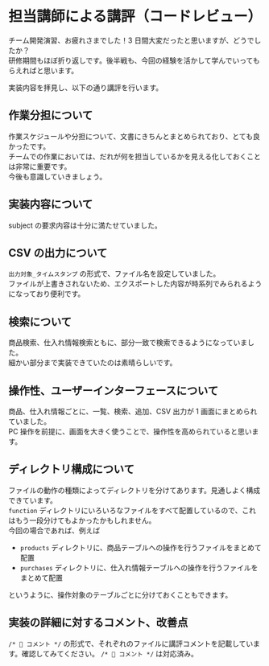 # 担当講師による講評（コードレビュー）

チーム開発演習、お疲れさまでした！3 日間大変だったと思いますが、どうでしたか？  
研修期間もほぼ折り返しです。後半戦も、今回の経験を活かして学んでいってもらえればと思います。

実装内容を拝見し、以下の通り講評を行います。

## 作業分担について

作業スケジュールや分担について、文書にきちんとまとめられており、とても良かったです。  
チームでの作業においては、だれが何を担当しているかを見える化しておくことは非常に重要です。  
今後も意識していきましょう。

## 実装内容について

subject の要求内容は十分に満たせていました。

## CSV の出力について

`出力対象_タイムスタンプ` の形式で、ファイル名を設定していました。  
ファイルが上書きされないため、エクスポートした内容が時系列でみられるようになっており便利です。

## 検索について

商品検索、仕入れ情報検索ともに、部分一致で検索できるようになっていました。  
細かい部分まで実装できていたのは素晴らしいです。

## 操作性、ユーザーインターフェースについて

商品、仕入れ情報ごとに、一覧、検索、追加、CSV 出力が 1 画面にまとめられていました。  
PC 操作を前提に、画面を大きく使うことで、操作性を高められていると思います。

## ディレクトリ構成について

ファイルの動作の種類によってディレクトリを分けてあります。見通しよく構成できています。  
`function` ディレクトリにいろいろなファイルをすべて配置しているので、これはもう一段分けてもよかったかもしれません。  
今回の場合であれば、例えば

- `products` ディレクトリに、商品テーブルへの操作を行うファイルをまとめて配置
- `purchases` ディレクトリに、仕入れ情報テーブルへの操作を行うファイルをまとめて配置

というように、操作対象のテーブルごとに分けておくこともできます。

## 実装の詳細に対するコメント、改善点

`/* 💬 コメント */` の形式で、それぞれのファイルに講評コメントを記載しています。確認してみてください。
`/* 💭 コメント */` は対応済み。

